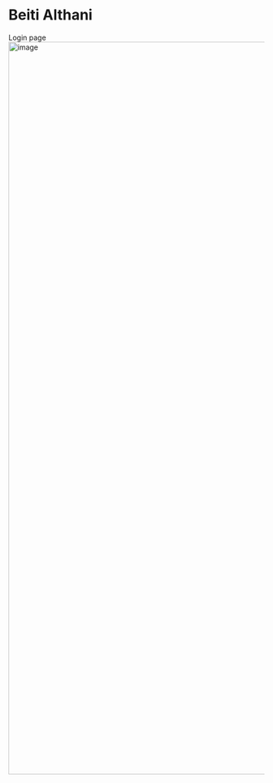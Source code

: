 # Beiti Althani
Login page
<img width="1440" alt="image" src="https://github.com/ravenclaw-10/Hotel-Management-site/assets/73851357/be0ef45b-6f3a-4d91-930d-bf50259d01dc">

